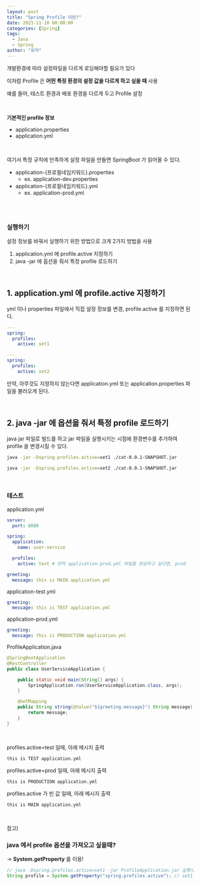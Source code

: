 ```yaml
---
layout: post
title: "Spring Profile 이란?"
date: 2021-11-10 00:00:00
categories: [Spring]
tags:
  - Java
  - Spring
author: "유자"
---
```


개발환경에 따라 설정파일을 다르게 로딩해야할 필요가 있다

이처럼 Profile 은 **어떤 특정 환경의 설정 값을 다르게 하고 싶을 때** 사용

예를 들어, 테스트 환경과 배포 환경을 다르게 두고 Profile 설정

<br>

**기본적인 profile 정보**

- application.properties
- application.yml

<br>

여기서 특정 규칙에 만족하게 설정 파일을 만들면 SpringBoot 가 읽어올 수 있다.

- application-{프로필네임키워드}.properties
    - ex. application-dev.properties
- application-{프로필네임키워드}.yml
    - ex. application-prod.yml

<br>
<br>

### 실행하기

설정 정보를 바꿔서 실행하기 위한 방법으로 크게 2가지 방법을 사용

1. application.yml 에 profile.active 지정하기
2. java -jar 에 옵션을 줘서 특정 profile 로드하기

<br>

## 1. application.yml 에 profile.active 지정하기

yml 이나 properties 파일에서 직접 설정 정보를 변경, profile.active 를 지정하면 된다.

```yaml
---
spring:
  profiles:
    active: set1

---
spring:
  profiles:
    active: set2
```

만약, 아무것도 지정하지 않는다면 application.yml 또는 application.properties 파일을 불러오게 된다.

<br>

## 2. java -jar 에 옵션을 줘서 특정 profile 로드하기

java jar 파일로 빌드를 하고 jar 파일을 실행시키는 시점에 환경변수를 추가하여 profile 을 변경시킬 수 있다.

```bash
java -jar -Dspring.profiles.active=set1 ./cat-0.0.1-SNAPSHOT.jar

java -jar -Dspring.profiles.active=set2 ./cat-0.0.1-SNAPSHOT.jar
```

<br>

### 테스트

application.yml

```yaml
server:
  port: 8080

spring:
  application:
    name: user-service

  profiles:
    active: test # 만약 application-prod.yml 파일을 로딩하고 싶다면, prod

greeting:
  message: this is MAIN application.yml
```

application-test.yml

```yaml
greeting:
  message: this is TEST application.yml
```

application-prod.yml

```yaml
greeting:
  message: this is PRODUCTION application.yml
```

ProfileApplication.java

```java
@SpringBootApplication
@RestController
public class UserServiceApplication {

    public static void main(String[] args) {
        SpringApplication.run(UserServiceApplication.class, args);
    }

    @GetMapping
    public String string(@Value("${greeting.message}") String message) {
        return message;
    }
}
```

<br>

profiles.active=test 일때, 아래 메시지 출력

```
this is TEST application.yml
```

profiles.active=prod 일때, 아래 메시지 출력

```
this is PRODUCTION application.yml
```

profiles.active 가 빈 값 일때, 아래 메시지 출력

```
this is MAIN application.yml
```

<br>

참고)

### java 에서 profile 옵션을 가져오고 싶을때?

→ **System.getProperty** 를 이용!

```java
// java -Dspring.profiles.active=set1 -jar ProfileApplication.jar 실행시
String profile = System.getProperty("spring.profiles.active"); // set1
```
